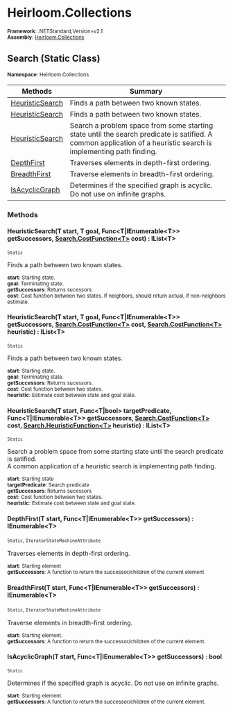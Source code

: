 # Heirloom.Collections

<small>**Framework**: .NETStandard,Version=v2.1</small>  
<small>**Assembly**: [Heirloom.Collections](../Heirloom.Collections/Heirloom.Collections.md)</small>  

## Search (Static Class)
<small>**Namespace**: Heirloom.Collections</sub></small>  

| Methods                         | Summary                                                                                                                                                          |
|---------------------------------|------------------------------------------------------------------------------------------------------------------------------------------------------------------|
| [HeuristicSearch<T>](#HEURD6DC) | Finds a path between two known states.                                                                                                                           |
| [HeuristicSearch<T>](#HEURD6DC) | Finds a path between two known states.                                                                                                                           |
| [HeuristicSearch<T>](#HEURD6DC) | Search a problem space from some starting state until the search predicate is satified. A common application of a heuristic search is implementing path finding. |
| [DepthFirst<T>](#DEPTCC22)      | Traverses elements in depth-first ordering.                                                                                                                      |
| [BreadthFirst<T>](#BREA73CA)    | Traverse elements in breadth-first ordering.                                                                                                                     |
| [IsAcyclicGraph<T>](#ISAC8508)  | Determines if the specified graph is acyclic. Do not use on infinite graphs.                                                                                     |

### Methods

#### <a name="HEUR170D"></a> HeuristicSearch<T>(T start, T goal, Func\<T|IEnumerable\<T>> getSuccessors, [Search.CostFunction\<T>](Heirloom.Collections.Search.CostFunction[T].md) cost) : IList\<T>
<small>`Static`</small>

Finds a path between two known states.

<small>**start**: <param name="start">Starting state.</param></small>  
<small>**goal**: <param name="goal">Terminating state.</param></small>  
<small>**getSuccessors**: <param name="getSuccessors">Returns sucessors.</param></small>  
<small>**cost**: <param name="cost">Cost function between two states. If neighbors, should return actual, if non-neighbors estimate.</param></small>  

#### <a name="HEUR1C5A"></a> HeuristicSearch<T>(T start, T goal, Func\<T|IEnumerable\<T>> getSuccessors, [Search.CostFunction\<T>](Heirloom.Collections.Search.CostFunction[T].md) cost, [Search.CostFunction\<T>](Heirloom.Collections.Search.CostFunction[T].md) heuristic) : IList\<T>
<small>`Static`</small>

Finds a path between two known states.

<small>**start**: <param name="start">Starting state.</param></small>  
<small>**goal**: <param name="goal">Terminating state.</param></small>  
<small>**getSuccessors**: <param name="getSuccessors">Returns sucessors.</param></small>  
<small>**cost**: <param name="cost">Cost function between two states.</param></small>  
<small>**heuristic**: <param name="heuristic">Estimate cost between state and goal state.</param></small>  

#### <a name="HEUR7366"></a> HeuristicSearch<T>(T start, Func\<T|bool> targetPredicate, Func\<T|IEnumerable\<T>> getSuccessors, [Search.CostFunction\<T>](Heirloom.Collections.Search.CostFunction[T].md) cost, [Search.HeuristicFunction\<T>](Heirloom.Collections.Search.HeuristicFunction[T].md) heuristic) : IList\<T>
<small>`Static`</small>

Search a problem space from some starting state until the search predicate is satified.   
 A common application of a heuristic search is implementing path finding.

<small>**start**: <param name="start">Starting state</param></small>  
<small>**targetPredicate**: <param name="targetPredicate">Search predicate</param></small>  
<small>**getSuccessors**: <param name="getSuccessors">Returns sucessors</param></small>  
<small>**cost**: <param name="cost">Cost function between two states.</param></small>  
<small>**heuristic**: <param name="heuristic">Estimate cost between state and goal state.</param></small>  

#### <a name="DEPT3488"></a> DepthFirst<T>(T start, Func\<T|IEnumerable\<T>> getSuccessors) : IEnumerable\<T>
<small>`Static`, `IteratorStateMachineAttribute`</small>

Traverses elements in depth-first ordering.

<small>**start**: <param name="start">Starting element</param></small>  
<small>**getSuccessors**: <param name="getSuccessors">A function to return the successor/children of the current element</param></small>  

#### <a name="BREA3161"></a> BreadthFirst<T>(T start, Func\<T|IEnumerable\<T>> getSuccessors) : IEnumerable\<T>
<small>`Static`, `IteratorStateMachineAttribute`</small>

Traverse elements in breadth-first ordering.

<small>**start**: <param name="start">Starting element.</param></small>  
<small>**getSuccessors**: <param name="getSuccessors">A function to return the successor/children of the current element.</param></small>  

#### <a name="ISAC5FBF"></a> IsAcyclicGraph<T>(T start, Func\<T|IEnumerable\<T>> getSuccessors) : bool
<small>`Static`</small>

Determines if the specified graph is acyclic. Do not use on infinite graphs.

<small>**start**: <param name="start">Starting element.</param></small>  
<small>**getSuccessors**: <param name="getSuccessors">A function to return the successor/children of the current element.</param></small>  

